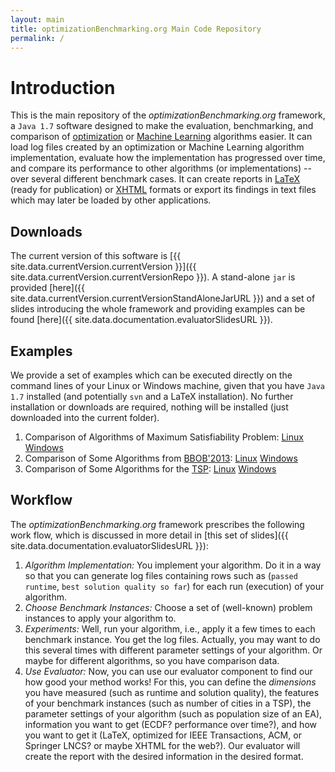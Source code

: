```yaml
---
layout: main
title: optimizationBenchmarking.org Main Code Repository
permalink: /
---
```


# Introduction
This is the main repository of the *optimizationBenchmarking.org* framework, a `Java 1.7` software designed
to make the evaluation, benchmarking, and comparison of [optimization](http://en.wikipedia.org/wiki/Mathematical_optimization) or
[Machine Learning](http://en.wikipedia.org/wiki/Machine_learning) algorithms easier.
It can load log files created by an optimization or Machine Learning algorithm implementation, evaluate
how the implementation has progressed over time, and compare its performance to other algorithms (or implementations) -- over several different benchmark cases.
It can create reports in [LaTeX](http://en.wikipedia.org/wiki/LaTeX) (ready for publication) or
[XHTML](http://en.wikipedia.org/wiki/XHTML) formats or export its findings in
text files which may later be loaded by other applications.


## Downloads
The current version of this software is [{{ site.data.currentVersion.currentVersion }}]({{ site.data.currentVersion.currentVersionRepo }}).
A stand-alone `jar` is provided [here]({{ site.data.currentVersion.currentVersionStandAloneJarURL }}) and
a set of slides introducing the whole framework and providing examples can be found
[here]({{ site.data.documentation.evaluatorSlidesURL }}).

## Examples
We provide a set of examples which can be executed directly on the command lines of
your Linux or Windows machine, given that you have `Java 1.7` installed (and potentially `svn` and a LaTeX installation).
No further installation or downloads are required, nothing will be installed (just downloaded into the current folder).

1. Comparison of Algorithms of Maximum Satisfiability Problem: [Linux](https://github.com/optimizationBenchmarking/optimizationBenchmarking/blob/documentation/examples/maxSat/make.sh) [Windows](https://github.com/optimizationBenchmarking/optimizationBenchmarking/blob/documentation/examples/maxSat/make.bat)
2. Comparison of Some Algorithms from [BBOB'2013](http://coco.gforge.inria.fr/doku.php?id=bbob-2013): [Linux](https://github.com/optimizationBenchmarking/optimizationBenchmarking/blob/documentation/examples/bbob/make.sh) [Windows](https://github.com/optimizationBenchmarking/optimizationBenchmarking/blob/documentation/examples/bbob/make.bat)
3. Comparison of Some Algorithms for the [TSP](https://github.com/optimizationBenchmarking/tspSuite): [Linux](https://github.com/optimizationBenchmarking/optimizationBenchmarking/blob/documentation/examples/tspSuite/make.sh) [Windows](https://github.com/optimizationBenchmarking/optimizationBenchmarking/blob/documentation/examples/tspSuite/make.bat)

## Workflow
The *optimizationBenchmarking.org* framework prescribes the following work flow, which is discussed
in more detail in [this set of slides]({{ site.data.documentation.evaluatorSlidesURL }}):

1. *Algorithm Implementation:* You implement your algorithm. Do it in a way so that you can generate
   log files containing rows such as (`passed runtime`, `best solution quality so far`) for each run (execution) of your algorithm.
2. *Choose Benchmark Instances:* Choose a set of (well-known) problem instances to apply your algorithm to.
3. *Experiments:* Well, run your algorithm, i.e., apply it a few times to each benchmark instance. You get the log files.
   Actually, you may want to do this several times with different parameter settings of your algorithm. Or maybe for different algorithms, so you have comparison data.
4. *Use Evaluator:* Now, you can use our evaluator component to find our how good your method works!
   For this, you can define the *dimensions* you have measured (such as runtime and solution quality),
   the features of your benchmark instances (such as number of cities in a TSP), the parameter settings
   of your algorithm (such as population size of an EA), information you want to get (ECDF? performance over time?),
   and how you want to get it (LaTeX, optimized for IEEE Transactions, ACM, or Springer LNCS? or maybe XHTML for the web?).
   Our evaluator will create the report with the desired information in the desired format.